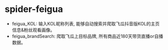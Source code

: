 # spider-feigua
* feigua_KOL: 输入KOL昵称列表, 能够自动搜索并爬取飞瓜抖音版KOL的主页信息&amp;粉丝观看画像。
* feigua_brandSearch: 爬取飞瓜上目标品牌, 所有商品近180天带货直播or自播数据。
